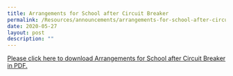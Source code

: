```yaml
---
title: Arrangements for School after Circuit Breaker
permalink: /Resources/announcements/arrangements-for-school-after-circuit-breaker/
date: 2020-05-27
layout: post
description: ""
---
```

<a href="url" target = "_blank" >Please click here to download Arrangements for School after Circuit Breaker in PDF.</a>